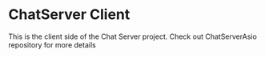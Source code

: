 # ChatServer Client

This is the client side of the Chat Server project. Check out ChatServerAsio repository for more details

